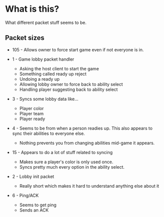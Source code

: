 # What is this?
What different packet stuff seems to be.


## Packet sizes
- 105 - Allows owner to force start game even if not everyone is in.
- 1 - Game lobby packet handler
  - Asking the host client to start the game
  - Something called ready up reject
  - Undoing a ready up
  - Allowing lobby owner to force back to ability select
  - Handling player suggesting back to ability select

- 3 - Syncs some lobby data like...
  - Player color
  - Player team
  - Player ready
- 4 - Seems to be from when a person readies up. This also appears to sync their abilities to everyone else.
   - Nothing prevents you from changing abilities mid-game it appears.
- 15 - Appears to do a lot of stuff related to syncing
   - Makes sure a player's color is only used once.
   - Syncs pretty much every option in the ability select.
- 2 - Lobby init packet
   - Really short which makes it hard to understand anything else about it
- 6 - Ping/ACK
   - Seems to get ping
   - Sends an ACK
